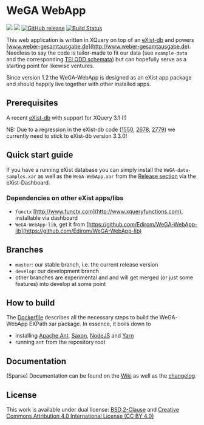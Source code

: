 # WeGA WebApp

[![](https://img.shields.io/badge/license-BSD2-green.svg)](https://github.com/Edirom/WeGA-WebApp/blob/develop/LICENSE)
[![](https://img.shields.io/badge/license-CC--BY--4.0-green.svg)](https://github.com/Edirom/WeGA-WebApp/blob/develop/LICENSE)
[![GitHub release](https://img.shields.io/github/release/edirom/WeGA-WebApp.svg)](https://github.com/Edirom/WeGA-WebApp/releases)
[![Build Status](https://travis-ci.com/Edirom/WeGA-WebApp.svg?branch=develop)](https://travis-ci.com/Edirom/WeGA-WebApp)

This web application is written in XQuery on top of an [eXist-db](http://exist-db.org) and powers [www.weber-gesamtausgabe.de](http://www.weber-gesamtausgabe.de). Needless to say the code is tailor-made to fit our data (see `example-data` and the corresponding [TEI ODD schemata](https://github.com/Edirom/WeGA-ODD)) but can hopefully serve as a starting point for likewise ventures.

Since version 1.2 the WeGA-WebApp is designed as an eXist app package and should happily live together with other installed apps.


## Prerequisites

A recent [eXist-db](http://exist-db.org/) with support for XQuery 3.1 (!)

NB: Due to a regression in the eXist-db code ([1550](https://github.com/eXist-db/exist/issues/1550), [2678](https://github.com/eXist-db/exist/issues/2678), [2779](https://github.com/eXist-db/exist/issues/2779)) we currently need to stick to eXist-db version 3.3.0!


## Quick start guide

If you have a running eXist database you can simply install the `WeGA-data-samples.xar` as well as the `WeGA-WebApp.xar` from the [Release section](https://github.com/Edirom/WeGA-WebApp/releases) via the eXist-Dashboard.


### Dependencies on other eXist apps/libs
* `functx` [http://www.functx.com](http://www.xqueryfunctions.com), installable via dashboard
* `WeGA-WebApp-lib`, get it from [https://github.com/Edirom/WeGA-WebApp-lib](https://github.com/Edirom/WeGA-WebApp-lib)


## Branches

* `master`: our stable branch, i.e. the current release version
* `develop`: our development branch
* other branches are experimental and and will get merged (or just some features) into develop at some point


## How to build

The 
[Dockerfile](https://github.com/Edirom/WeGA-WebApp/blob/develop/Dockerfile) describes all the necessary steps to build the WeGA-WebApp EXPath xar package. In essence, it boils down to 

* installing [Apache Ant](https://ant.apache.org), [Saxon](https://www.saxonica.com), [NodeJS](https://www.npmjs.com) and [Yarn](https://yarnpkg.com)
* running `ant` from the repository root


## Documentation

(Sparse) Documentation can be found on the [Wiki](https://github.com/Edirom/WeGA-WebApp/wiki) as well as the [changelog](https://github.com/Edirom/WeGA-WebApp/wiki/Changelog).


## License

This work is available under dual license: [BSD 2-Clause](http://opensource.org/licenses/BSD-2-Clause) and [Creative Commons Attribution 4.0 International License (CC BY 4.0)](https://creativecommons.org/licenses/by/4.0/)
